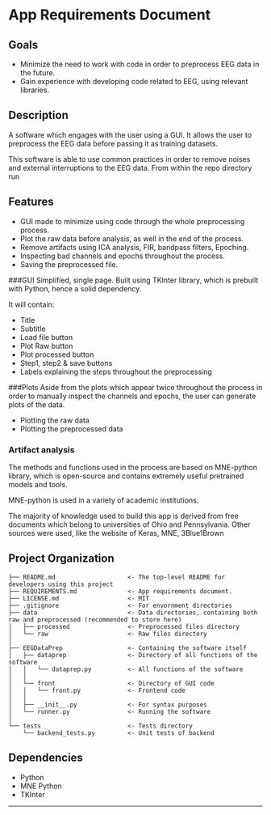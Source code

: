 App Requirements Document
==============================

## Goals
- Minimize the need to work with code in order to preprocess EEG data in the future.
- Gain experience with developing code related to EEG, using relevant libraries.

Description
------------
A software which engages with the user using a GUI. It allows the user to preprocess the EEG data
before passing it as training datasets.

This software is able to use common practices in order to remove noises and external interruptions 
to the EEG data.
From within the repo directory run

Features
---
- GUI made to minimize using code through the whole preprocessing process.
- Plot the raw data before analysis, as well in the end of the process.
- Remove artifacts using ICA analysis, FIR, bandpass filters, Epoching.
- Inspecting bad channels and epochs throughout the process.
- Saving the preprocessed file.

###GUI
Simplified, single page. Built using TKInter library, which is prebuilt with Python, hence a solid dependency.

It will contain:
- Title
- Subtitle
- Load file button
- Plot Raw button
- Plot processed button
- Step1, step2 & save buttons
- Labels explaining the steps throughout the preprocessing

###Plots
Aside from the plots which appear twice throughout the process in order to 
manually inspect the channels and epochs, the user can generate plots of the data.
- Plotting the raw data
- Plotting the preprocessed data

### Artifact analysis
The methods and functions used in the process are based on MNE-python library, which is open-source
and contains extremely useful pretrained models and tools.

MNE-python is used in a variety of academic institutions.

The majority of knowledge used to build this app is derived from free documents which belong to universities of Ohio 
and Pennsylvania. Other sources were used, like the website of Keras, MNE, 3Blue1Brown

Project Organization
------------

    ├── README.md                    <- The top-level README for developers using this project
    ├── REQUIREMENTS.md              <- App requirements document.
    ├── LICENSE.md                   <- MIT
    ├── .gitignore                   <- For envornment directories
    ├── data                         <- Data directories, containing both raw and preprocessed (recommended to store here)
    │   ├── processed                <- Preprocessed files directory
    │   └── raw                      <- Raw files directory
    │
    ├── EEGDataPrep                  <- Containing the software itself
    │   ├── dataprep                 <- Directory of all functions of the software
    │   │   └── dataprep.py          <- All functions of the software
    │   │
    │   └── front                    <- Directory of GUI code
    │   │   └── front.py             <- Frontend code
    │   │
    │   ├── __init__.py              <- For syntax purposes
    │   └── runner.py                <- Running the software
    │
    └── tests                        <- Tests directory
        └── backend_tests.py         <- Unit tests of backend
 
Dependencies
------------

- Python
- MNE Python
- TKInter
--------
